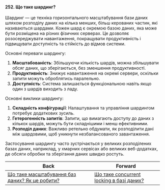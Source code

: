 #### 252. Що таке шардинг?

Шардинг — це техніка горизонтального масштабування бази даних шляхом розподілу даних на кілька менших, більш керованих частин, які називаються шардами. Кожен шард є окремою базою даних, яка може бути розміщена на різних фізичних серверах. Це дозволяє розосереджувати навантаження, покращувати продуктивність і підвищувати доступність та стійкість до відмов системи.

Основні переваги шардингу:

1. **Масштабованість**: Збільшуючи кількість шардів, можна збільшувати обсяг даних, що зберігаються, без зменшення продуктивності.
2. **Продуктивність**: Знижує навантаження на окремі сервери, оскільки запити можуть оброблятись паралельно.
3. **Доступність**: Система залишається функціональною навіть якщо один з шардів виходить з ладу.

Основні виклики шардингу:

1. **Складність конфігурації**: Налаштування та управління шардингом потребує додаткових зусиль.
2. **Гетерогенність запитів**: Запити, що вимагають доступу до даних з кількох шардів, можуть бути складнішими і менш ефективними.
3. **Розподіл даних**: Важливо ретельно обдумати, як розподілити дані між шардовими, щоб уникнути незбалансованого завантаження.

Застосування шардингу часто зустрічається у великих розподілених базах даних, наприклад, у хмарних сервісах або великих веб-додатках, де обсяги обробки та зберігання даних швидко ростуть.

| Back | Forward |
|---|---|
| [Що таке масштабування баз даних? Як це робити?](/ua/senior/database/what-is-database-scaling-and-how-to-do-it.md)  | [Що таке concurrent locking в базі даних?](/ua/senior/database/what-is-concurrent-locking-in-databases.md) |